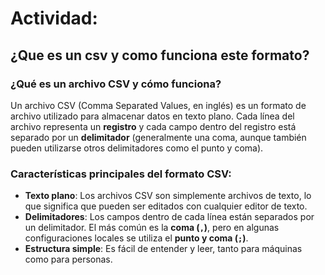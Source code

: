 # Actividad:
## ¿Que es un csv y como funciona este formato?

### ¿Qué es un archivo CSV y cómo funciona?

Un archivo CSV (Comma Separated Values, en inglés) es un formato de archivo utilizado para almacenar datos en texto plano. Cada línea del archivo representa un **registro** y cada campo dentro del registro está separado por un **delimitador** (generalmente una coma, aunque también pueden utilizarse otros delimitadores como el punto y coma).

### Características principales del formato CSV:

- **Texto plano**: Los archivos CSV son simplemente archivos de texto, lo que significa que pueden ser editados con cualquier editor de texto.
- **Delimitadores**: Los campos dentro de cada línea están separados por un delimitador. El más común es la **coma (`,`)**, pero en algunas configuraciones locales se utiliza el **punto y coma (`;`)**.
- **Estructura simple**: Es fácil de entender y leer, tanto para máquinas como para personas.
